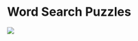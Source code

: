 # Word Search Puzzles

![](https://github.com/victordacamino/Word-Search-Puzzles/blob/master/demo.gif)
